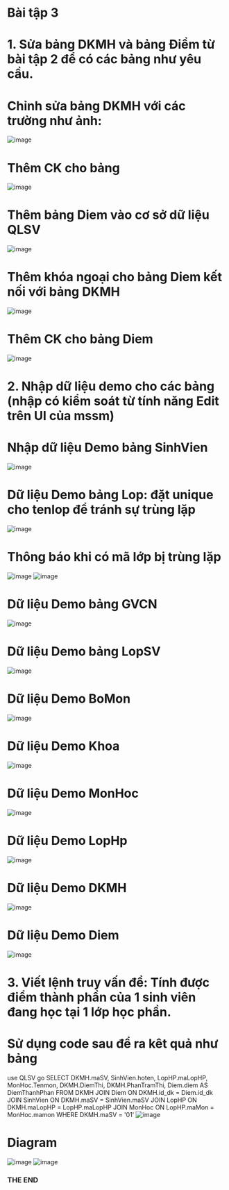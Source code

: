 # **Bài tập 3**
# **1. Sửa bảng DKMH và bảng Điểm từ bài tập 2 để có các bảng như yêu cầu.**
# Chỉnh sửa bảng DKMH với các trường như ảnh:
![image](https://github.com/user-attachments/assets/ba5e5c3f-f7ab-401c-8068-cbcda30b79d1)
# Thêm CK cho bảng 
![image](https://github.com/user-attachments/assets/0891d3e0-ebf6-4fef-9c8d-caa795515712)
# Thêm bảng Diem vào cơ sở dữ liệu QLSV
![image](https://github.com/user-attachments/assets/8721a630-3976-494d-adb1-f44738f05386)
# Thêm khóa ngoại cho bảng Diem kết nối với bảng DKMH
![image](https://github.com/user-attachments/assets/54e2a842-0cd4-491b-bd54-c1a8fca54323)
# Thêm CK cho bảng Diem
![image](https://github.com/user-attachments/assets/a622e676-ebde-4773-a147-62ebcdf08b01)

# **2. Nhập dữ liệu demo cho các bảng (nhập có kiểm soát từ tính năng Edit trên UI của mssm)**
# Nhập dữ liệu Demo bảng SinhVien
![image](https://github.com/user-attachments/assets/5de9276e-cd21-4daf-b2f1-0e13592bc64f)
# Dữ liệu Demo bảng Lop: đặt unique cho tenlop để tránh sự trùng lặp  
![image](https://github.com/user-attachments/assets/2419ff0f-51d6-4710-ab37-12c3a4683166)
# Thông báo khi có mã lớp bị trùng lặp
![image](https://github.com/user-attachments/assets/ee8adab3-fa09-4ff1-a2de-a724ff839b4b)
![image](https://github.com/user-attachments/assets/5bec9323-ca38-4b6d-aeef-acd972d26b87)
# Dữ liệu Demo bảng GVCN
![image](https://github.com/user-attachments/assets/35c800bb-450e-4a4b-b3e5-ce2738125243)
# Dữ liệu Demo bảng LopSV
![image](https://github.com/user-attachments/assets/52a851a2-99b4-4da4-9dad-97575da843d6)
# Dữ liệu Demo BoMon
![image](https://github.com/user-attachments/assets/98412806-5c21-4ba5-9e42-17895e7be3a7)
# Dữ liệu Demo Khoa
![image](https://github.com/user-attachments/assets/1cfe7d6d-aafe-4660-ac6c-6ee2fad97eaa)
# Dữ liệu Demo MonHoc
![image](https://github.com/user-attachments/assets/f49d509e-234f-4766-a221-91ce971c357e)
# Dữ liệu Demo LopHp
![image](https://github.com/user-attachments/assets/9f89b235-01de-4b6c-a807-0aee059595da)
# Dữ liệu Demo DKMH
![image](https://github.com/user-attachments/assets/b0f99ba5-9c28-4377-b9c5-4e8d7a85b28e)
# Dữ liệu Demo Diem
![image](https://github.com/user-attachments/assets/5ead4f9d-dcf1-4800-8bd1-0621aa5a92a1)
# **3. Viết lệnh truy vấn để: Tính được điểm thành phần của 1 sinh viên đang học tại 1 lớp học phần.**
# Sử dụng code sau để ra kêt quả như bảng
use QLSV
go
SELECT
    DKMH.maSV,
    SinhVien.hoten,
    LopHP.maLopHP,
    MonHoc.Tenmon,
    DKMH.DiemThi,
    DKMH.PhanTramThi,
    Diem.diem AS DiemThanhPhan
FROM 
    DKMH
    JOIN Diem ON DKMH.id_dk = Diem.id_dk
    JOIN SinhVien ON DKMH.maSV = SinhVien.maSV
    JOIN LopHP ON DKMH.maLopHP = LopHP.maLopHP
    JOIN MonHoc ON LopHP.maMon = MonHoc.mamon
WHERE 
    DKMH.maSV = '01'
![image](https://github.com/user-attachments/assets/807130d1-1d65-4e1a-9efd-c565e94ed1fa)
# Diagram 
![image](https://github.com/user-attachments/assets/ee383e9f-1708-4c6c-9f24-8cf7539d67b3)
![image](https://github.com/user-attachments/assets/64e1f1b2-450f-4bd3-9f04-81a7f0208213)

### THE END
